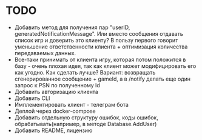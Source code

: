 # TODO

* Добавить метод для получения пар "userID, generatedNotificationMessage". Или вместо сообщения отдавать список игр и доверить это клиенту? В пользу первого говорит уменьшение ответственности клиента + оптимизация количества передаваемых данных.
* Все-таки принимать от клиента игру, которая потом положится в базу - очень плохая идея, так как клиент может модифицировать его как угодно. Как сделать лучше? Вариант: возвращать сгенерированное сообщение + gameId, а в /notify делать еще один запрос к PSN по полученному Id
* Добавить авторизацию клиента
* Добавить CLI
* Имплементировать клиент - телеграм бота
* Деплой через docker-compose
* Добавить отдельную структуру ошибок, коды ошибок, обрабатывать(например, в методе Database.AddUser)
* Добавить README, лицензию
